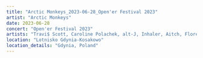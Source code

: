 ```yaml
---
title: "Arctic Monkeys_2023-06-28_Open'er Festival 2023"
artist: "Arctic Monkeys"
date: 2023-06-28
concert: "Open'er Festival 2023"
artists: "Travi$ Scott, Caroline Polachek, alt-J, Inhaler, Aitch, Florence + the Machine, The Mysterines, Adg7, Arctic Monkeys, The Hives, alyona alyona"
location: "Lotnisko Gdynia-Kosakowo"
location_details: "Gdynia, Poland"
---
```

